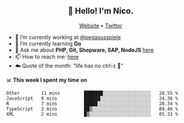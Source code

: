 <h2 align="center">👋 Hello! I'm Nico.</h2>
<p align="center">
  <a href="https://gruselhaus.com">Website</a> •
  <a href="https://twitter.com/NicoFinkernagel">Twitter</a>
</p>


- 🔭 I’m currently working at [@pegasusspiele](https://pegasus.de/en)
- 🌱 I’m currently learning **Go**
- 💬 Ask me about **PHP, Git, Shopware, SAP, NodeJS** [here](https://github.com/gruselhaus/gruselhaus/issues)
- 📫 How to reach me: [here](https://github.com/gruselhaus/gruselhaus/issues)
- ☁️ Quote of the month: "life has no ctrl-z 🌴"

📊 **This week I spent my time on**
<!--START_SECTION:waka-->
```text
Other        11 mins         ███████░░░░░░░░░░░░░░░░░░   28.55 % 
JavaScript   9 mins          ██████░░░░░░░░░░░░░░░░░░░   24.36 % 
R            7 mins          █████░░░░░░░░░░░░░░░░░░░░   20.34 % 
TypeScript   3 mins          ██▒░░░░░░░░░░░░░░░░░░░░░░   09.46 % 
XML          2 mins          █▒░░░░░░░░░░░░░░░░░░░░░░░   05.33 % 
```
<!--END_SECTION:waka-->

